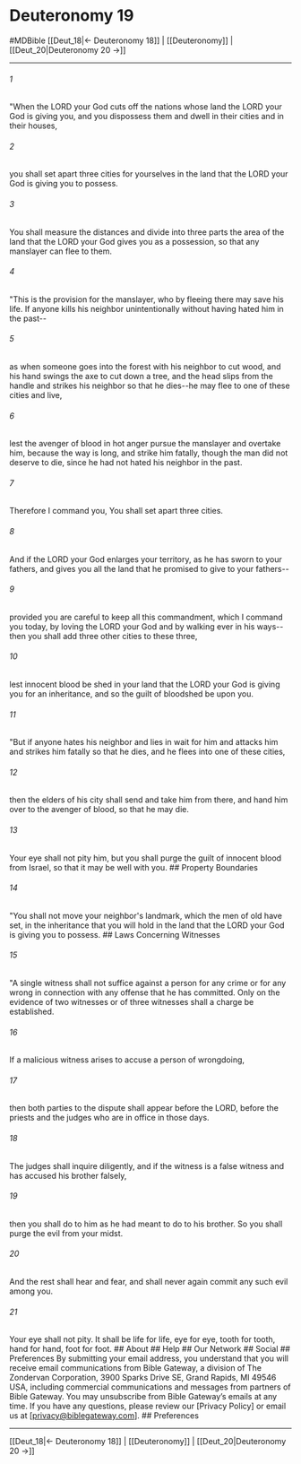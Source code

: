 # Deuteronomy 19
#MDBible
[[Deut_18|← Deuteronomy 18]] | [[Deuteronomy]] | [[Deut_20|Deuteronomy 20 →]]

***






###### 1 


"When the LORD your God cuts off the nations whose land the LORD your God is giving you, and you dispossess them and dwell in their cities and in their houses, 





###### 2 


you shall set apart three cities for yourselves in the land that the LORD your God is giving you to possess. 





###### 3 


You shall measure the distances and divide into three parts the area of the land that the LORD your God gives you as a possession, so that any manslayer can flee to them. 





###### 4 


"This is the provision for the manslayer, who by fleeing there may save his life. If anyone kills his neighbor unintentionally without having hated him in the past-- 





###### 5 


as when someone goes into the forest with his neighbor to cut wood, and his hand swings the axe to cut down a tree, and the head slips from the handle and strikes his neighbor so that he dies--he may flee to one of these cities and live, 





###### 6 


lest the avenger of blood in hot anger pursue the manslayer and overtake him, because the way is long, and strike him fatally, though the man did not deserve to die, since he had not hated his neighbor in the past. 





###### 7 


Therefore I command you, You shall set apart three cities. 





###### 8 


And if the LORD your God enlarges your territory, as he has sworn to your fathers, and gives you all the land that he promised to give to your fathers-- 





###### 9 


provided you are careful to keep all this commandment, which I command you today, by loving the LORD your God and by walking ever in his ways--then you shall add three other cities to these three, 





###### 10 


lest innocent blood be shed in your land that the LORD your God is giving you for an inheritance, and so the guilt of bloodshed be upon you. 





###### 11 


"But if anyone hates his neighbor and lies in wait for him and attacks him and strikes him fatally so that he dies, and he flees into one of these cities, 





###### 12 


then the elders of his city shall send and take him from there, and hand him over to the avenger of blood, so that he may die. 





###### 13 


Your eye shall not pity him, but you shall purge the guilt of innocent blood from Israel, so that it may be well with you. ## Property Boundaries 





###### 14 


"You shall not move your neighbor's landmark, which the men of old have set, in the inheritance that you will hold in the land that the LORD your God is giving you to possess. ## Laws Concerning Witnesses 





###### 15 


"A single witness shall not suffice against a person for any crime or for any wrong in connection with any offense that he has committed. Only on the evidence of two witnesses or of three witnesses shall a charge be established. 





###### 16 


If a malicious witness arises to accuse a person of wrongdoing, 





###### 17 


then both parties to the dispute shall appear before the LORD, before the priests and the judges who are in office in those days. 





###### 18 


The judges shall inquire diligently, and if the witness is a false witness and has accused his brother falsely, 





###### 19 


then you shall do to him as he had meant to do to his brother. So you shall purge the evil from your midst. 





###### 20 


And the rest shall hear and fear, and shall never again commit any such evil among you. 





###### 21 


Your eye shall not pity. It shall be life for life, eye for eye, tooth for tooth, hand for hand, foot for foot. ## About ## Help ## Our Network ## Social ## Preferences By submitting your email address, you understand that you will receive email communications from Bible Gateway, a division of The Zondervan Corporation, 3900 Sparks Drive SE, Grand Rapids, MI 49546 USA, including commercial communications and messages from partners of Bible Gateway. You may unsubscribe from Bible Gateway&rsquo;s emails at any time. If you have any questions, please review our [Privacy Policy] or email us at [privacy@biblegateway.com]. ## Preferences

***

[[Deut_18|← Deuteronomy 18]] | [[Deuteronomy]] | [[Deut_20|Deuteronomy 20 →]]
